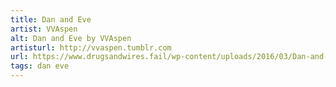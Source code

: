 ```yaml
---
title: Dan and Eve
artist: VVAspen
alt: Dan and Eve by VVAspen
artisturl: http://vvaspen.tumblr.com
url: https://www.drugsandwires.fail/wp-content/uploads/2016/03/Dan-and-Eve-by-VVAspen.jpg
tags: dan eve
---
```

